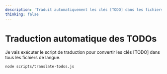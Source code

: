 ```yaml
---
description: 'Traduit automatiquement les clés [TODO] dans les fichiers de langue'
thinking: false
---
```


# Traduction automatique des TODOs

Je vais exécuter le script de traduction pour convertir les clés [TODO] dans tous les fichiers de langue.

```bash
node scripts/translate-todos.js
```
